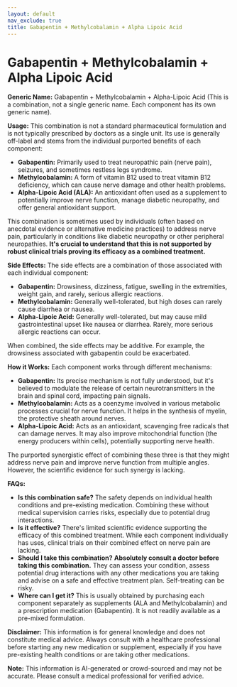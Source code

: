 ```yaml
---
layout: default
nav_exclude: true
title: Gabapentin + Methylcobalamin + Alpha Lipoic Acid
---
```


# Gabapentin + Methylcobalamin + Alpha Lipoic Acid

**Generic Name:** Gabapentin + Methylcobalamin + Alpha-Lipoic Acid (This is a combination, not a single generic name.  Each component has its own generic name).

**Usage:** This combination is not a standard pharmaceutical formulation and is not typically prescribed by doctors as a single unit.  Its use is generally off-label and stems from the individual purported benefits of each component:

* **Gabapentin:** Primarily used to treat neuropathic pain (nerve pain), seizures, and sometimes restless legs syndrome.
* **Methylcobalamin:** A form of vitamin B12 used to treat vitamin B12 deficiency, which can cause nerve damage and other health problems.
* **Alpha-Lipoic Acid (ALA):** An antioxidant often used as a supplement to potentially improve nerve function, manage diabetic neuropathy, and offer general antioxidant support.

This combination is sometimes used by individuals (often based on anecdotal evidence or alternative medicine practices) to address nerve pain, particularly in conditions like diabetic neuropathy or other peripheral neuropathies.  **It's crucial to understand that this is not supported by robust clinical trials proving its efficacy as a combined treatment.**

**Side Effects:** The side effects are a combination of those associated with each individual component:

* **Gabapentin:** Drowsiness, dizziness, fatigue, swelling in the extremities, weight gain, and rarely, serious allergic reactions.
* **Methylcobalamin:** Generally well-tolerated, but high doses can rarely cause diarrhea or nausea.
* **Alpha-Lipoic Acid:** Generally well-tolerated, but may cause mild gastrointestinal upset like nausea or diarrhea.  Rarely, more serious allergic reactions can occur.

When combined, the side effects may be additive. For example, the drowsiness associated with gabapentin could be exacerbated.

**How it Works:**  Each component works through different mechanisms:

* **Gabapentin:**  Its precise mechanism is not fully understood, but it's believed to modulate the release of certain neurotransmitters in the brain and spinal cord, impacting pain signals.
* **Methylcobalamin:**  Acts as a coenzyme involved in various metabolic processes crucial for nerve function. It helps in the synthesis of myelin, the protective sheath around nerves.
* **Alpha-Lipoic Acid:** Acts as an antioxidant, scavenging free radicals that can damage nerves. It may also improve mitochondrial function (the energy producers within cells), potentially supporting nerve health.

The purported synergistic effect of combining these three is that they might address nerve pain and improve nerve function from multiple angles.  However, the scientific evidence for such synergy is lacking.

**FAQs:**

* **Is this combination safe?**  The safety depends on individual health conditions and pre-existing medication.  Combining these without medical supervision carries risks, especially due to potential drug interactions.
* **Is it effective?**  There's limited scientific evidence supporting the efficacy of this combined treatment.  While each component individually has uses, clinical trials on their combined effect on nerve pain are lacking.
* **Should I take this combination?**  **Absolutely consult a doctor before taking this combination.**  They can assess your condition, assess potential drug interactions with any other medications you are taking and advise on a safe and effective treatment plan.  Self-treating can be risky.
* **Where can I get it?**  This is usually obtained by purchasing each component separately as supplements (ALA and Methylcobalamin) and a prescription medication (Gabapentin).  It is not readily available as a pre-mixed formulation.


**Disclaimer:** This information is for general knowledge and does not constitute medical advice.  Always consult with a healthcare professional before starting any new medication or supplement, especially if you have pre-existing health conditions or are taking other medications.


**Note:** This information is AI-generated or crowd-sourced and may not be accurate. Please consult a medical professional for verified advice.